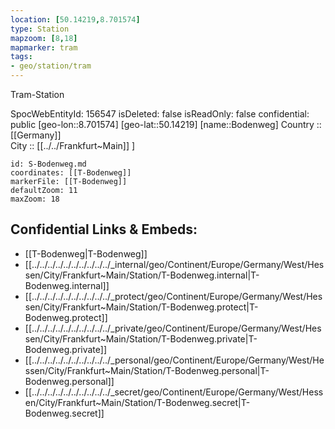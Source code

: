 ```yaml
---
location: [50.14219,8.701574] 
type: Station 
mapzoom: [8,18] 
mapmarker: tram 
tags:
- geo/station/tram
---
```


Tram-Station

SpocWebEntityId: 156547
isDeleted: false
isReadOnly: false
confidential: public
[geo-lon::8.701574] 
[geo-lat::50.14219] 
[name::Bodenweg] 
Country :: [[Germany]]  
City :: [[../../Frankfurt~Main]] ] 


```leaflet
id: S-Bodenweg.md
coordinates: [[T-Bodenweg]] 
markerFile: [[T-Bodenweg]] 
defaultZoom: 11 
maxZoom: 18
```


## Confidential Links & Embeds: 
- [[T-Bodenweg|T-Bodenweg]] 
- [[../../../../../../../../../../_internal/geo/Continent/Europe/Germany/West/Hessen/City/Frankfurt~Main/Station/T-Bodenweg.internal|T-Bodenweg.internal]] 
- [[../../../../../../../../../../_protect/geo/Continent/Europe/Germany/West/Hessen/City/Frankfurt~Main/Station/T-Bodenweg.protect|T-Bodenweg.protect]] 
- [[../../../../../../../../../../_private/geo/Continent/Europe/Germany/West/Hessen/City/Frankfurt~Main/Station/T-Bodenweg.private|T-Bodenweg.private]] 
- [[../../../../../../../../../../_personal/geo/Continent/Europe/Germany/West/Hessen/City/Frankfurt~Main/Station/T-Bodenweg.personal|T-Bodenweg.personal]] 
- [[../../../../../../../../../../_secret/geo/Continent/Europe/Germany/West/Hessen/City/Frankfurt~Main/Station/T-Bodenweg.secret|T-Bodenweg.secret]] 
